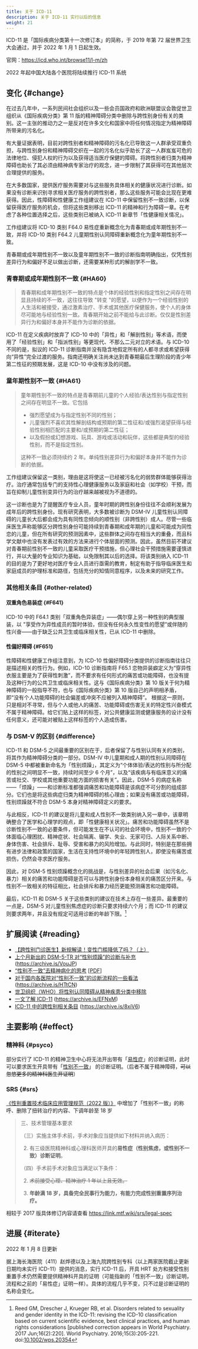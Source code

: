 ```yaml
---
title: 关于 ICD-11
description: 关于 ICD-11 实行以后的信息
weight: 21
---
```


ICD-11 是「国际疾病分类第十一次修订本」的简称，于 2019 年第 72 届世界卫生大会通过，并于 2022 年 1 月 1 日起生效。

官网：<https://icd.who.int/browse11/l-m/zh>

2022 年起中国大陆各个医院将陆续推行 ICD-11 系统

## 变化 {#change}

在过去几年中，一系列民间社会组织以及一些会员国政府和欧洲联盟议会敦促世卫组织从《国际疾病分类》第 11 版的精神障碍分类中删除与跨性别身份有关的类别。这一主张的推动力之一是反对在许多文化和国家中将任何情况指定为精神障碍所带来的污名化。

有大量证据表明，目前对跨性别者和精神障碍的污名化已导致这一人群承受双重负担，与跨性别身份和精神障碍交织在一起的污名化似乎助长了这一人群岌岌可危的法律地位、侵犯人权的行为以及获得适当医疗保健的障碍。将跨性别者归类为精神障碍也助长了其必须由精神病专家治疗的观念，进一步限制了其获得可在其他层次合理提供的服务。

在大多数国家，提供医疗服务需要对与这些服务具体相关的健康状况进行诊断。如果没有诊断来识别寻求相关医疗服务的跨性别者，那么这些服务可能会比现在更难获得。因此，性障碍和性健康工作组建议在 ICD-11 中保留性别不一致诊断，以保留获得医疗服务的机会，但将这些类别移出 ICD-11 的精神和行为障碍一章。在考虑了各种位置选择之后，这些类别已被纳入 ICD-11 新章节「性健康相关情况」。

工作组建议将 ICD-10 类别 F64.0 易性症重新概念化为青春期或成年期性别不一致，并将 ICD-10 类别 F64.2 儿童期性别认同障碍重新概念化为童年期性别不一致。

青春期或成年期性别不一致以及童年期性别不一致的诊断指南明确指出，仅凭性别差异行为和偏好不足以做出诊断，还需要某种形式的解剖学不一致。

### 青春期或成年期性别不一致 {#HA60}

> 青春期和成年期性别不一致的特点是个体的经验性别和指定性别之间存在明显且持续的不一致，这往往导致 "转变 "的愿望，以便作为一个经验性别的人生活和被接受，通过激素治疗、手术或其他医疗保健服务，使个人的身体尽可能地与经验性别一致。青春期开始之前不能给与此诊断。仅仅是性别差异行为和偏好本身并不能作为诊断的依据。

ICD-11 在定义疾病时放弃了 ICD-10 中的「异性」和「解剖性别」等术语，而使用了「经验性别」和「指派性别」等更现代、不那么二元对立的术语。与 ICD-10 不同的是，拟议的 ICD-11 诊断指南并没有隐含地假定所有的人都寻求或希望获得向“异性”完全过渡的服务。指南还明确关注尚未达到青春期最后生理阶段的青少年第二性征的预期发展，这是 ICD-10 中没有涉及的问题。

### 童年期性别不一致 {#HA61}

> 童年期性别不一致的特点是青春期前儿童的个人经验/表达性别与指定性别之间存在明显不一致。它包括
>
> - 强烈愿望成为与指定性别不同的性别；
> - 儿童强烈不喜欢其性解剖结构或预期的第二性征和/或强烈渴望获得与经验性别相匹配的主要和/或预期的第二性征；
> - 以及假扮或幻想游戏、玩具、游戏或活动和玩伴，这些都是典型的经验性别，而不是指定性别。
>
> 这种不一致必须持续约 2 年。单纯性别差异行为和偏好本身并不能作为诊断的依据。

工作组建议保留这一类别，理由是这将使这一已经被污名化的弱势群体能够获得治疗。治疗通常包括专门的支持性心理健康服务以及家庭和社会（如学校）干预，而旨在抑制儿童性别变异行为的治疗越来越被视为不道德的。

这一诊断也是为了提醒医疗专业人员，童年时期的跨性别身份往往不会顺利发展为成年后的跨性别身份。现有研究表明，大多数被诊断为 DSM-IV 儿童性别认同障碍的儿童长大后都会成为具有同性恋倾向的顺性别（非跨性别）成人。尽管一些临床医生声称能够区分跨性别身份可能持续到青春期和成年期的儿童和可能成为同性恋的儿童，但在所有研究的预测因素中，这些群体之间存在相当大的重叠，而且科学文献中也没有发表过有效的方法来进行个体层面的预测。因此，虽然目前不建议对青春期前性别不一致的儿童采取医疗干预措施，但心理社会干预措施需要谨慎进行，并以大量的专业知识为基础，以免限制其以后的选择。将该类别纳入 ICD-11 的目的是为了更好地对医疗专业人员进行亟需的教育，制定有助于指导临床医生和家庭成员的护理标准和路径，包括充分的知情同意程序，以及未来的研究工作。

### 其他相关条目 {#other-related}

#### 双重角色易装症 {#F641}

ICD-10 中的 F64.1 类别「双重角色异装症」——偶尔穿上另一种性别的典型服装，以 "享受作为异性成员的暂时体验，但没有任何永久性变性的愿望”或伴随的性兴奋——由于缺乏公共卫生或临床相关性，已从 ICD-11 中删除。

#### 性偏好障碍 {#F651}

性障碍和性健康工作组注意到，为 ICD-10 性偏好障碍分类提供的诊断指南往往只是描述相关的性行为。例如，ICD-10 诊断指南将 F65.1 恋物异装癖定义为“穿异性衣服主要是为了获得性刺激”，而不要求有任何形式的痛苦或功能障碍，也没有提及这种行为的公共卫生或临床相关性。这与《国际疾病分类》第 10 版关于何为精神障碍的一般指导不符，也与《国际疾病分类》第 10 版自己的声明相矛盾，即“没有个人功能障碍的社会偏差或冲突不应被列入精神障碍”。 根据这一原则，只是相对不寻常，但与个人或他人的痛苦、功能障碍或伤害无关的特定性兴奋模式不属于精神障碍。给它们贴上这样的标签，对公共健康监测或健康服务的设计没有任何意义，还可能对被贴上这样标签的个人造成伤害。

### 与 DSM-V 的区别 {#difference}

ICD-11 和 DSM-5 之间最重要的区别在于，后者保留了与性别认同有关的类别，将其作为精神障碍分类的一部分。DSM-IV 中儿童期和成人期的性别认同障碍在 DSM-5 中都被重新命名为「性别烦躁」，其定义为“个体体验/表达的性别与所分配的性别之间明显不一致，持续时间至少 6 个月”，以及“该疾病与有临床意义的痛苦或社交、学校或其他重要功能方面的损害有关”。因此，DSM-5 的病症名称——「烦躁」——和诊断标准都强调痛苦和功能障碍是该病症不可分割的组成部分。它们也是将这些病症归类为精神障碍的核心理由；如果没有痛苦或功能障碍，性别烦躁就不符合 DSM-5 本身对精神障碍定义的要求。

与此相反，ICD-11 的建议是将儿童和成人性别不一致类别纳入另一章中，该章明确整合了医学和心理学的观点，即「性健康相关状况」。痛苦和功能障碍虽然不是诊断性别不一致的必要条件，但可能发生在不认可的社会环境中，性别不一致的个体面临心理困扰、精神症状、社会隔离、辍学、失业、无家可归、人际关系中断、身体伤害、社会排斥、耻辱、受害和暴力的风险增加。与此同时，特别是在那些拥有进步法律和政策的国家，生活在支持性环境中的年轻跨性别人，即使没有痛苦或损伤，仍然会寻求医疗服务。

因此，对 DSM-5 性别烦躁概念化的挑战是，与性别差异的社会后果（如污名化、暴力）相关的痛苦和功能障碍是否可以与跨性别身份本身相关的痛苦区分开来。与性别不一致相关的特征相比，社会排斥和暴力经历更能预测痛苦和功能障碍。

最后，ICD-11 和 DSM-5 关于这些类别的建议在技术上存在一些差异。最重要的一点是，DSM-5 对儿童性别焦虑症的诊断只要求持续六个月；而 ICD-11 的建议则要求两年，并且没有规定可适用诊断的年龄下限。[^1]

## 扩展阅读 {#reading}

<!-- 按发布时间倒序排序 -->

- [【跨性别门诊医生】新规解读！变性门槛降低了吗？（上）](https://www.bilibili.com/video/BV1GF411P7Z3)
- [上个月新出的 DSM-5-TR 对“性别烦躁”的诊断与补充](https://zhuanlan.zhihu.com/p/492886380) (<https://archive.is/VouJP>)
- [“性别不一致”去精神病化的思考](https://yizhe.dmu.edu.cn/article/doi/10.12014/j.issn.1002-0772.2021.11.10) \[[PDF](https://web.archive.org/web/20230321063130/https://yizhe.dmu.edu.cn/data/article/yxyzx/preview/pdf/2021-11-10.pdf)]
- [对于国内各医院对“性别不一致”的诊断流程的一些看法](https://zhuanlan.zhihu.com/p/101582151) (<https://archive.is/HTtCN>)
- [世卫组织（WHO）将性别认同障碍从精神疾患分类中移除](https://news.un.org/zh/story/2019/05/1035391)
- [一文了解 ICD-11](https://zhuanlan.zhihu.com/p/53190964) (<https://archive.is/EFNxM>)
- [ICD-11 中的跨性别相关条目](https://zhuanlan.zhihu.com/p/38248913) (<https://archive.is/8xiV6>)

## 主要影响 {#effect}

### 精神科 {#psyco}

部分实行了 ICD-11 的精神卫生中心将无法开出带有「[易性症][icd-10]」的诊断证明，此时可以要求医生开具带有「[性别不一致][icd-11]」 的诊断证明。（后者不属于精神障碍，~~可以忽悠更多的精神科医生开证明~~）

[icd-10]: https://icd.who.int/browse10/2019/en#/F64.0
[icd-11]: https://icd.who.int/browse11/l-m/zh#/http://id.who.int/icd/entity/411470068

### SRS {#srs}

[《性别重置技术临床应用管理规范（2022 版）》][spec] 中增加了「性别不一致」的称呼、删除了扭转治疗的内容、下调年龄至 18 岁

[spec]: http://www.nhc.gov.cn/yzygj/s7657/202204/2efe9f8ca13f499c8e1f70844fe96144.shtml

<!-- markdownlint-disable ol-prefix -->

> 三、技术管理基本要求
>
> （三）实施主体手术前，手术对象应当提供如下材料并纳入病历：
>
> 2. 有三级医院精神科或心理科医师开具的**易性症（性别焦虑，或性别不一致）诊断证明**。
>
> （四）手术前手术对象应当满足以下条件：
>
> 2. ~~术前接受心理、精神治疗 1 年以上且无效。~~
>
> 3. **年龄满 18 岁，具备完全民事行为能力，有能力完成性别重置序列治疗。**

相较于 2017 版具体修订内容请查看 <https://link.mtf.wiki/srs/legal-spec>

## 进展 {#iterate}

2022 年 1 月 8 日更新

据上海长海医院（411）赵烨德以及上海九院跨性别专科（以上两家医院截止更新日期均未实行 ICD-11）提供的消息，实行 ICD-11 后，开具 HRT 处方和接受性别重置手术仍然需要提供精神科开具的证明（可能指新的「性别不一致」诊断证明，流程和之前的「易性症」证明一样）。具体的流程几乎不变，只不过是诊断证明的名称会变化。

[^1]: Reed GM, Drescher J, Krueger RB, et al. Disorders related to sexuality and gender identity in the ICD-11: revising the ICD-10 classification based on current scientific evidence, best clinical practices, and human rights considerations [published correction appears in World Psychiatry. 2017 Jun;16(2):220]. World Psychiatry. 2016;15(3):205-221. doi:[10.1002/wps.20354](https://doi.org/10.1002%2Fwps.20354)
